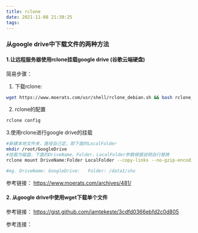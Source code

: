 ```yaml
---
title: rclone
date: 2021-11-08 21:39:25
tags:
---
```


### 从google drive中下载文件的两种方法

#### 1.让远程服务器使用rclone挂载google drive (谷歌云端硬盘)

简易步骤：
1. 下载rclone:
``` bash
wget https://www.moerats.com/usr/shell/rclone_debian.sh && bash rclone_debian.sh
```

2. rclone的配置

``` bash
rclone config
```

3.使用rclone进行google drive的挂载

``` bash 
#新建本地文件夹，路径自己定，即下面的LocalFolder
mkdir /root/GoogleDrive
#挂载为磁盘，下面的DriveName、Folder、LocalFolder参数根据说明自行替换
rclone mount DriveName:Folder LocalFolder --copy-links --no-gzip-encoding --no-check-certificate --allow-other --allow-non-empty --umask 000

#eg. DriveName: GoogleDrive:   Folder: /data1/shu 
```

参考链接： https://www.moerats.com/archives/481/


#### 2. 从google drive中使用wget下载单个文件 
参考链接： https://gist.github.com/iamtekeste/3cdfd0366ebfd2c0d805




参考连接：


